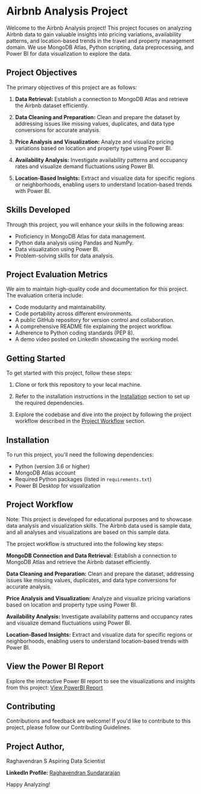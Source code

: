 # Airbnb Analysis Project

Welcome to the Airbnb Analysis project! This project focuses on analyzing Airbnb data to gain valuable insights into pricing variations, availability patterns, and location-based trends in the travel and property management domain. We use MongoDB Atlas, Python scripting, data preprocessing, and Power BI for data visualization to explore the data.

## Project Objectives

The primary objectives of this project are as follows:

1. **Data Retrieval:** Establish a connection to MongoDB Atlas and retrieve the Airbnb dataset efficiently.

2. **Data Cleaning and Preparation:** Clean and prepare the dataset by addressing issues like missing values, duplicates, and data type conversions for accurate analysis.

3. **Price Analysis and Visualization:** Analyze and visualize pricing variations based on location and property type using Power BI.

4. **Availability Analysis:** Investigate availability patterns and occupancy rates and visualize demand fluctuations using Power BI.

5. **Location-Based Insights:** Extract and visualize data for specific regions or neighborhoods, enabling users to understand location-based trends with Power BI.

## Skills Developed

Through this project, you will enhance your skills in the following areas:

- Proficiency in MongoDB Atlas for data management.
- Python data analysis using Pandas and NumPy.
- Data visualization using Power BI.
- Problem-solving skills for data analysis.

## Project Evaluation Metrics

We aim to maintain high-quality code and documentation for this project. The evaluation criteria include:

- Code modularity and maintainability.
- Code portability across different environments.
- A public GitHub repository for version control and collaboration.
- A comprehensive README file explaining the project workflow.
- Adherence to Python coding standards (PEP 8).
- A demo video posted on LinkedIn showcasing the working model.

## Getting Started

To get started with this project, follow these steps:

1. Clone or fork this repository to your local machine.

2. Refer to the installation instructions in the [Installation](#installation) section to set up the required dependencies.

3. Explore the codebase and dive into the project by following the project workflow described in the [Project Workflow](#project-workflow) section.

## Installation

To run this project, you'll need the following dependencies:

- Python (version 3.6 or higher)
- MongoDB Atlas account
- Required Python packages (listed in `requirements.txt`)
- Power BI Desktop for visualization

## Project Workflow

Note: This project is developed for educational purposes and to showcase data analysis and visualization skills. The Airbnb data used is sample data, and all analyses and visualizations are based on this sample data.

The project workflow is structured into the following key steps:

**MongoDB Connection and Data Retrieval:** Establish a connection to MongoDB Atlas and retrieve the Airbnb dataset efficiently.

**Data Cleaning and Preparation:** Clean and prepare the dataset, addressing issues like missing values, duplicates, and data type conversions for accurate analysis.

**Price Analysis and Visualization:** Analyze and visualize pricing variations based on location and property type using Power BI.

**Availability Analysis:** Investigate availability patterns and occupancy rates and visualize demand fluctuations using Power BI.

**Location-Based Insights:** Extract and visualize data for specific regions or neighborhoods, enabling users to understand location-based trends with Power BI.

## View the Power BI Report
Explore the interactive Power BI report to see the visualizations and insights from this project:
                                      [View PowerBI Report](https://app.fabric.microsoft.com/reportEmbed?reportId=27833b89-371c-4d7f-8512-4822ba862acd&autoAuth=true&ctid=9f44f2ce-8cae-46bf-930b-0337df8b3945)


## Contributing
Contributions and feedback are welcome! If you'd like to contribute to this project, please follow our Contributing Guidelines.

## Project Author,
Raghavendran S
Aspiring Data Scientist



**LinkedIn Profile:** [Raghavendran Sundararajan](https://www.linkedin.com/in/raghavendransundararajan/)

Happy Analyzing!
